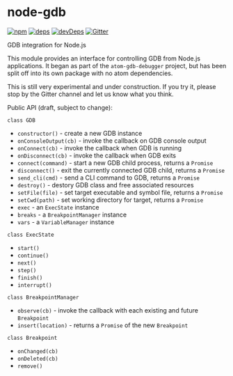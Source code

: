 # node-gdb
[![npm](https://img.shields.io/npm/v/node-gdb.svg)](https://www.npmjs.com/package/node-gdb)
[![deps](https://david-dm.org/gsmcmullin/node-gdb/status.svg)](https://david-dm.org/gsmcmullin/node-gdb)
[![devDeps](https://david-dm.org/gsmcmullin/node-gdb/dev-status.svg)](https://david-dm.org/gsmcmullin/node-gdb?type=dev)
[![Gitter](https://badges.gitter.im/Join%20Chat.svg)](https://gitter.im/atom-gdb-debugger/Lobby)

GDB integration for Node.js

This module provides an interface for controlling GDB from Node.js applications.
It began as part of the `atom-gdb-debugger` project, but has been split off into
its own package with no atom dependencies.

This is still very experimental and under construction.  If you try it, please
stop by the Gitter channel and let us know what you think.

Public API (draft, subject to change):

`class GDB`
 - `constructor()` - create a new GDB instance
 - `onConsoleOutput(cb)` - invoke the callback on GDB console output
 - `onConnect(cb)` - invoke the callback when GDB is running
 - `onDisconnect(cb)` - invoke the callback when GDB exits
 - `connect(command)` - start a new GDB child process, returns a `Promise`
 - `disconnect()` - exit the currently connected GDB child, returns a `Promise`
 - `send_cli(cmd)` - send a CLI command to GDB, returns a `Promise`
 - `destroy()` - destory GDB class and free associated resources
 - `setFile(file)` - set target executable and symbol file, returns a `Promise`
 - `setCwd(path)` - set working directory for target, returns a `Promise`
 - `exec` - an `ExecState` instance
 - `breaks` - a `BreakpointManager` instance
 - `vars` - a `VariableManager` instance

`class ExecState`
 - `start()`
 - `continue()`
 - `next()`
 - `step()`
 - `finish()`
 - `interrupt()`

`class BreakpointManager`
 - `observe(cb)` - invoke the callback with each existing and future `Breakpoint`
 - `insert(location)` - returns a `Promise` of the new `Breakpoint`

`class Breakpoint`
 - `onChanged(cb)`
 - `onDeleted(cb)`
 - `remove()`
